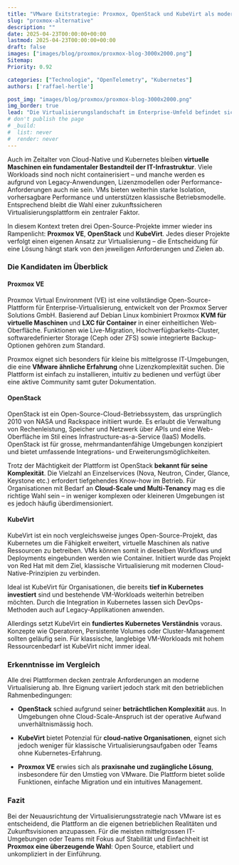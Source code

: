 ```yaml
---
title: "VMware Exitstrategie: Proxmox, OpenStack und KubeVirt als moderne Alternativen im Vergleich"
slug: "proxmox-alternative"
description: ""
date: 2025-04-23T00:00:00+00:00
lastmod: 2025-04-23T00:00:00+00:00
draft: false
images: ["images/blog/proxmox/proxmox-blog-3000x2000.png"]
Sitemap:
Priority: 0.92

categories: ["Technologie", "OpenTelemetry", "Kubernetes"]
authors: ['raffael-hertle']

post_img: "images/blog/proxmox/proxmox-blog-3000x2000.png"
img_border: true
lead: "Die Virtualisierungslandschaft im Enterprise-Umfeld befindet sich im Wandel. Mit steigenden Kosten und restriktiveren Lizenzmodellen wird die langjährige Abhängigkeit von VMware zunehmend hinterfragt. Dabei geht es längst nicht mehr nur um finanzielle Aspekte, sondern um Flexibilität, Kontrolle und das Vermeiden von Vendor-Lock-in."
# don't publish the page
# _build:
#  list: never
#  render: never
---
```




Auch im Zeitalter von Cloud-Native und Kubernetes bleiben **virtuelle Maschinen ein fundamentaler Bestandteil der IT-Infrastruktur**. Viele Workloads sind noch nicht containerisiert – und manche werden es aufgrund von Legacy-Anwendungen, Lizenzmodellen oder Performance-Anforderungen auch nie sein. VMs bieten weiterhin starke Isolation, vorhersagbare Performance und unterstützen klassische Betriebsmodelle. Entsprechend bleibt die Wahl einer zukunftssicheren Virtualisierungsplattform ein zentraler Faktor.

In diesem Kontext treten drei Open-Source-Projekte immer wieder ins Rampenlicht: **Proxmox VE**, **OpenStack** und **KubeVirt**. Jedes dieser Projekte verfolgt einen eigenen Ansatz zur Virtualisierung – die Entscheidung für eine Lösung hängt stark von den jeweiligen Anforderungen und Zielen ab.

### Die Kandidaten im Überblick

#### Proxmox VE

Proxmox Virtual Environment (VE) ist eine vollständige Open-Source-Plattform für Enterprise-Virtualisierung, entwickelt von der Proxmox Server Solutions GmbH. Basierend auf Debian Linux kombiniert Proxmox **KVM für virtuelle Maschinen** und **LXC für Container** in einer einheitlichen Web-Oberfläche. Funktionen wie Live-Migration, Hochverfügbarkeits-Cluster, softwaredefinierter Storage (Ceph oder ZFS) sowie integrierte Backup-Optionen gehören zum Standard.

Proxmox eignet sich besonders für kleine bis mittelgrosse IT-Umgebungen, die eine **VMware ähnliche Erfahrung** ohne Lizenzkomplexität suchen. Die Plattform ist einfach zu installieren, intuitiv zu bedienen und verfügt über eine aktive Community samt guter Dokumentation.

#### OpenStack

OpenStack ist ein Open-Source-Cloud-Betriebssystem, das ursprünglich 2010 von NASA und Rackspace initiiert wurde. Es erlaubt die Verwaltung von Rechenleistung, Speicher und Netzwerk über APIs und eine Web-Oberfläche im Stil eines Infrastructure-as-a-Service (IaaS) Modells. OpenStack ist für grosse, mehrmandantenfähige Umgebungen konzipiert und bietet umfassende Integrations- und Erweiterungsmöglichkeiten.

Trotz der Mächtigkeit der Plattform ist OpenStack **bekannt für seine Komplexität**. Die Vielzahl an Einzelservices (Nova, Neutron, Cinder, Glance, Keystone etc.) erfordert tiefgehendes Know-how im Betrieb. Für Organisationen mit Bedarf an **Cloud-Scale und Multi-Tenancy** mag es die richtige Wahl sein – in weniger komplexen oder kleineren Umgebungen ist es jedoch häufig überdimensioniert.

#### KubeVirt

KubeVirt ist ein noch vergleichsweise junges Open-Source-Projekt, das Kubernetes um die Fähigkeit erweitert, virtuelle Maschinen als native Ressourcen zu betreiben. VMs können somit in dieselben Workflows und Deployments eingebunden werden wie Container. Initiiert wurde das Projekt von Red Hat mit dem Ziel, klassische Virtualisierung mit modernen Cloud-Native-Prinzipien zu verbinden.

Ideal ist KubeVirt für Organisationen, die bereits **tief in Kubernetes investiert** sind und bestehende VM-Workloads weiterhin betreiben möchten. Durch die Integration in Kubernetes lassen sich DevOps-Methoden auch auf Legacy-Applikationen anwenden.

Allerdings setzt KubeVirt ein **fundiertes Kubernetes Verständnis** voraus. Konzepte wie Operatoren, Persistente Volumes oder Cluster-Management sollten geläufig sein. Für klassische, langlebige VM-Workloads mit hohem Ressourcenbedarf ist KubeVirt nicht immer ideal.

### Erkenntnisse im Vergleich

Alle drei Plattformen decken zentrale Anforderungen an moderne Virtualisierung ab. Ihre Eignung variiert jedoch stark mit den betrieblichen Rahmenbedingungen:

* **OpenStack** schied aufgrund seiner **beträchtlichen Komplexität** aus. In Umgebungen ohne Cloud-Scale-Anspruch ist der operative Aufwand unverhältnismässig hoch.

* **KubeVirt** bietet Potenzial für **cloud-native Organisationen**, eignet sich jedoch weniger für klassische Virtualisierungsaufgaben oder Teams ohne Kubernetes-Erfahrung.

* **Proxmox VE** erwies sich als **praxisnahe und zugängliche Lösung**, insbesondere für den Umstieg von VMware. Die Plattform bietet solide Funktionen, einfache Migration und ein intuitives Management.

### Fazit

Bei der Neuausrichtung der Virtualisierungsstrategie nach VMware ist es entscheidend, die Plattform an die eigenen betrieblichen Realitäten und Zukunftsvisionen anzupassen. Für die meisten mittelgrossen IT-Umgebungen oder Teams mit Fokus auf Stabilität und Einfachheit ist **Proxmox eine überzeugende Wahl**: Open Source, etabliert und unkompliziert in der Einführung.

